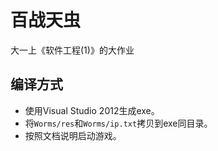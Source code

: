 # 百战天虫

大一上《软件工程(1)》的大作业

## 编译方式

- 使用Visual Studio 2012生成exe。
- 将`Worms/res`和`Worms/ip.txt`拷贝到exe同目录。
- 按照文档说明启动游戏。

